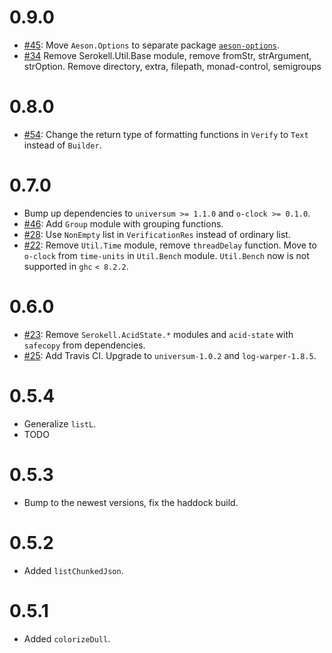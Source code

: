 0.9.0
=====

* [#45](https://github.com/serokell/serokell-util/issues/45):
  Move `Aeson.Options` to separate package [`aeson-options`][1].
* [#34](https://github.com/serokell/serokell-util/issues/34)
  Remove Serokell.Util.Base module, remove fromStr, strArgument, strOption.
  Remove directory, extra, filepath, monad-control, semigroups

0.8.0
=====

* [#54](https://github.com/serokell/serokell-util/issues/54):
  Change the return type of formatting functions in `Verify`
  to `Text` instead of `Builder`.

0.7.0
=====

* Bump up dependencies to `universum >= 1.1.0` and `o-clock >= 0.1.0`.
* [#46](https://github.com/serokell/serokell-util/issues/46):
  Add `Group` module with grouping functions.
* [#28](https://github.com/serokell/serokell-util/issues/28):
  Use `NonEmpty` list in `VerificationRes` instead of ordinary list.
* [#22](https://github.com/serokell/serokell-util/issues/22):
  Remove `Util.Time` module, remove `threadDelay` function.
  Move to `o-clock` from `time-units` in `Util.Bench` module.
  `Util.Bench` now is not supported in `ghc` `< 8.2.2`.

0.6.0
=====

* [#23](https://github.com/serokell/serokell-util/issues/23):
  Remove `Serokell.AcidState.*` modules and `acid-state` with `safecopy` from dependencies.
* [#25](https://github.com/serokell/serokell-util/issues/25):
  Add Travis CI. Upgrade to `universum-1.0.2` and `log-warper-1.8.5`.

0.5.4
=====

* Generalize `listL`.
* TODO

0.5.3
=====

* Bump to the newest versions, fix the haddock build.

0.5.2
=====

* Added `listChunkedJson`.

0.5.1
=====

* Added `colorizeDull`.


[1]: https://github.com/serokell/aeson-options

